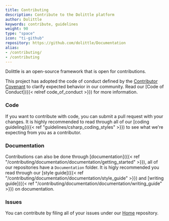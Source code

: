 ```yaml
---
title: Contributing
description: Contribute to the Dolittle platform
author: Dolittle
keywords: contribute, guidelines
weight: 90
type: "space"
icon: "ti-github"
repository: https://github.com/dolittle/Documentation
alias:
- /contributing/
- /contributing
---
```


Dolittle is an open-source framework that is open for contributions.

This project has adopted the code of conduct defined by the [Contributor Covenant](http://contributor-covenant.org/) to clarify expected behavior in our community. Read our [Code of Conduct]({{< relref code_of_conduct >}}) for more information.

### Code
If you want to contribute with code, you can submit a pull request with your changes.  It is highly recommended to read through all of our [coding guideling]({{< ref "guidelines/csharp_coding_styles" >}}) to see what we're expecting from you as a contributor.

### Documentation
Contributions can also be done through [documentation]({{< ref "/contributing/documentation/documentation/getting_started" >}}), all of our repositories have a `Documentation` folder. It is higly recommended you read through our [style guide]({{< ref "/contributing/documentation/documentation/style_guide" >}}) and [writing guide]({{< ref "/contributing/documentation/documentation/writing_guide" >}}) on documentation.

### Issues
You can contribute by filing all of your issues under our [Home](https://github.com/dolittle/home/issues) repository.
